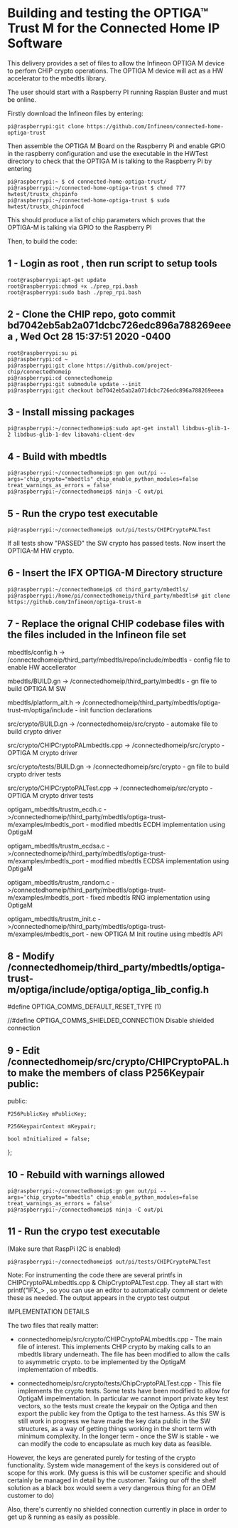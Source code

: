 # Building and testing the OPTIGA™ Trust M for the Connected Home IP Software

This delivery provides a set of files to allow the Infineon OPTIGA M device to perfom CHIP crypto operations. The OPTIGA M device will act as a HW accelerator to the mbedtls library.

The user should start with a Raspberry PI running Raspian Buster and must be online.

Firstly download the Infineon files by entering:

```console
pi@raspberrypi:git clone https://github.com/Infineon/connected-home-optiga-trust
```

Then assemble the OPTIGA M Board on the Raspberry Pi and enable GPIO in the raspberry configuration and use the executable in the HWTest directory to check that the OPTIGA M is talking to the Raspberry Pi by entering
```console
pi@raspberrypi:~ $ cd connected-home-optiga-trust/
pi@raspberrypi:~/connected-home-optiga-trust $ chmod 777 hwtest/trustx_chipinfo 
pi@raspberrypi:~/connected-home-optiga-trust $ sudo hwtest/trustx_chipinfocd 
```
This should produce a list of chip parameters which proves that the OPTIGA-M is talking via GPIO to the Raspberry PI

Then, to build the code:

## 1 -  Login as root , then run script to setup tools
```console
root@raspberrypi:apt-get update
root@raspberrypi:chmod +x ./prep_rpi.bash
root@raspberrypi:sudo bash ./prep_rpi.bash
```

## 2 - Clone the CHIP repo, goto commit bd7042eb5ab2a071dcbc726edc896a788269eeea , Wed Oct 28 15:37:51 2020 -0400

```console 
root@raspberrypi:su pi
pi@raspberrypi:cd ~
pi@raspberrypi:git clone https://github.com/project-chip/connectedhomeip
pi@raspberrypi:cd connectedhomeip
pi@raspberrypi:git submodule update --init
pi@raspberrypi:git checkout bd7042eb5ab2a071dcbc726edc896a788269eeea
```

## 3 - Install missing packages
```console
pi@raspberrypi:~/connectedhomeip$:sudo apt-get install libdbus-glib-1-2 libdbus-glib-1-dev libavahi-client-dev 
```


## 4 - Build with mbedtls
```console
pi@raspberrypi:~/connectedhomeip$:gn gen out/pi --args='chip_crypto="mbedtls" chip_enable_python_modules=false treat_warnings_as_errors = false'
pi@raspberrypi:~/connectedhomeip$ ninja -C out/pi
```

## 5 - Run the crypo test executable
```console
pi@raspberrypi:~/connectedhomeip$ out/pi/tests/CHIPCryptoPALTest
```

If all tests show "PASSED" the SW crypto has passed tests. Now insert the OPTIGA-M HW crypto.

## 6 - Insert the IFX OPTIGA-M Directory structure
```console
pi@raspberrypi:~/connectedhomeip$ cd third_party/mbedtls/
pi@raspberrypi:/home/pi/connectedhomeip/third_party/mbedtls# git clone https://github.com/Infineon/optiga-trust-m
```

## 7 - Replace the orignal CHIP codebase files with the files included in the Infineon file set



mbedtls/config.h -> /connectedhomeip/third_party/mbedtls/repo/include/mbedtls - config file to enable HW accellerator

mbedtls/BUILD.gn -> /connectedhomeip/third_party/mbedtls - gn file to build OPTIGA M SW

mbedtls/platform_alt.h -> /connectedhomeip/third_party/mbedtls/optiga-trust-m/optiga/include - init function declarations

src/crypto/BUILD.gn -> /connectedhomeip/src/crypto - automake file to build crypto driver

src/crypto/CHIPCryptoPALmbedtls.cpp -> /connectedhomeip/src/crypto - OPTIGA M crypto driver

src/crypto/tests/BUILD.gn -> /connectedhomeip/src/crypto - gn  file to build crypto driver tests

src/crypto/CHIPCryptoPALTest.cpp -> /connectedhomeip/src/crypto - OPTIGA M crypto driver tests

optigam_mbedtls/trustm_ecdh.c ->/connectedhomeip/third_party/mbedtls/optiga-trust-m/examples/mbedtls_port - modified mbedtls ECDH implementation using OptigaM

optigam_mbedtls/trustm_ecdsa.c ->/connectedhomeip/third_party/mbedtls/optiga-trust-m/examples/mbedtls_port - modified mbedtls ECDSA implementation using OptigaM

optigam_mbedtls/trustm_random.c ->/connectedhomeip/third_party/mbedtls/optiga-trust-m/examples/mbedtls_port - fixed mbedtls RNG implementation using OptigaM

optigam_mbedtls/trustm_init.c ->/connectedhomeip/third_party/mbedtls/optiga-trust-m/examples/mbedtls_port - new OPTIGA M Init routine using mbedtls API

## 8 - Modify /connectedhomeip/third_party/mbedtls/optiga-trust-m/optiga/include/optiga/optiga_lib_config.h

#define OPTIGA_COMMS_DEFAULT_RESET_TYPE     (1)

//#define OPTIGA_COMMS_SHIELDED_CONNECTION  Disable shielded connection

## 9  - Edit /connectedhomeip/src/crypto/CHIPCryptoPAL.h to make the members of class P256Keypair public:
public:

    P256PublicKey mPublicKey;
    
    P256KeypairContext mKeypair;
    
    bool mInitialized = false;
    
};

## 10 - Rebuild with warnings allowed
```console
pi@raspberrypi:~/connectedhomeip$:gn gen out/pi --args='chip_crypto="mbedtls" chip_enable_python_modules=false treat_warnings_as_errors = false'
pi@raspberrypi:~/connectedhomeip$ ninja -C out/pi
```

## 11 - Run the crypo test executable
(Make sure that RaspPi I2C is enabled)
```console
pi@raspberrypi:~/connectedhomeip$ out/pi/tests/CHIPCryptoPALTest
```

Note: For instrumenting the code there are several printfs in CHIPCryptoPALmbedtls.cpp & ChipCryptoPALTest.cpp. They all start with printf("IFX_> , so you can use an editor to automatically comment or delete these as needed. The output appears in the crypto test output

IMPLEMENTATION DETAILS

The two files that really matter:

- connectedhomeip/src/crypto/CHIPCryptoPALmbedtls.cpp - The main file of interest. This implements CHIP crypto by making calls to an mbedtls library underneath. The file has been modified to allow the calls to asymmetric crypto. to be implemented by the OptigaM implementation of mbedtls.

- connectedhomeip/src/crypto/tests/ChipCryptoPALTest.cpp - This file implements the crypto tests. Some tests have been modified to allow for OptigaM impelmentation. In
particular we cannot import private key test vectors, so the tests must create the keypair on the Optiga and then export the public key from the Optiga to the test harness. As this SW is still work in progress we have made the key data public in the SW structures, as a way of getting things working in the short term with minimum complexity. In the longer term - once the SW is stable - we can modify the code to encapsulate as much key data as feasible.

However, the keys are generated purely for testing of the crypto functionality. System wide management of the keys is considered out of scope for this work. (My guess is this will be customer specific and should certainly be managed in detail by the customer. Taking our off the shelf solution as a black box would seem a very dangerous thing for an OEM customer to do)

Also, there's currently no shielded connection currently in place in order to get up & running as easily as possible.



